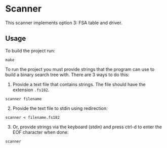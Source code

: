 # Scanner

This scanner implements option 3: FSA table and driver. 

## Usage

To build the project run:
```
make
```

To run the project you must provide strings that the program can use to build a binary search tree with. There are 3 ways to do this:  
1. Provide a text file that contains strings. The file should have the extension `.fs182`.
```
scanner filename
```    
2. Provide the text file to stdin using redirection:
```
scanner < filename.fs182
```    
3. Or, provide strings via the keyboard (stdin) and press ctrl-d to enter the EOF character when done: 
```
scanner
```    
